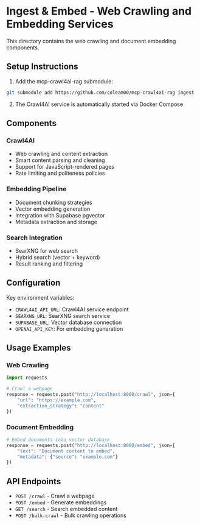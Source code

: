 # Ingest & Embed - Web Crawling and Embedding Services

This directory contains the web crawling and document embedding components.

## Setup Instructions

1. Add the mcp-crawl4ai-rag submodule:
```bash
git submodule add https://github.com/coleam00/mcp-crawl4ai-rag ingest
```

2. The Crawl4AI service is automatically started via Docker Compose

## Components

### Crawl4AI
- Web crawling and content extraction
- Smart content parsing and cleaning
- Support for JavaScript-rendered pages
- Rate limiting and politeness policies

### Embedding Pipeline
- Document chunking strategies
- Vector embedding generation
- Integration with Supabase pgvector
- Metadata extraction and storage

### Search Integration
- SearXNG for web search
- Hybrid search (vector + keyword)
- Result ranking and filtering

## Configuration

Key environment variables:
- `CRAWL4AI_API_URL`: Crawl4AI service endpoint
- `SEARXNG_URL`: SearXNG search service
- `SUPABASE_URL`: Vector database connection
- `OPENAI_API_KEY`: For embedding generation

## Usage Examples

### Web Crawling
```python
import requests

# Crawl a webpage
response = requests.post("http://localhost:8000/crawl", json={
    "url": "https://example.com",
    "extraction_strategy": "content"
})
```

### Document Embedding
```python
# Embed documents into vector database
response = requests.post("http://localhost:8000/embed", json={
    "text": "Document content to embed",
    "metadata": {"source": "example.com"}
})
```

## API Endpoints

- `POST /crawl` - Crawl a webpage
- `POST /embed` - Generate embeddings
- `GET /search` - Search embedded content
- `POST /bulk-crawl` - Bulk crawling operations
